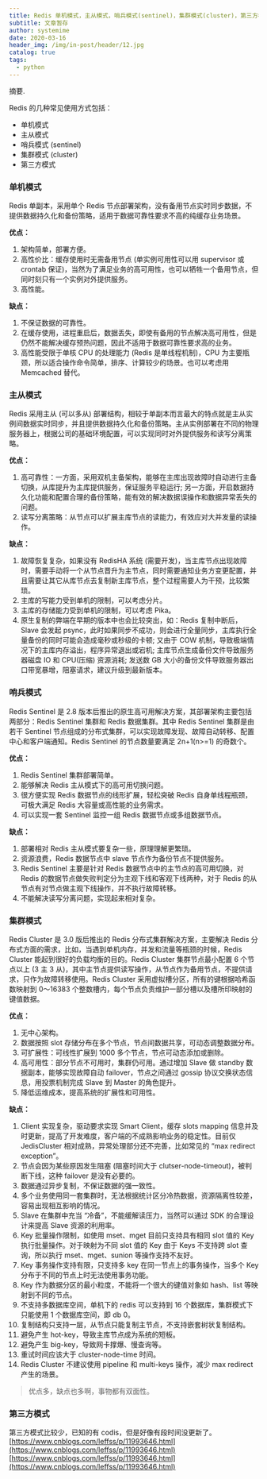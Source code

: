 ```yaml
---
title: Redis 单机模式，主从模式，哨兵模式(sentinel)，集群模式(cluster)，第三方模式优缺点分析 - leffss - 博客园
subtitle: 文章暂存
author: systemime
date: 2020-03-16
header_img: /img/in-post/header/12.jpg
catalog: true
tags:
  - python
---
```

摘要.

<!-- more -->
Redis 的几种常见使用方式包括：

-   单机模式
-   主从模式
-   哨兵模式 (sentinel)
-   集群模式 (cluster)
-   第三方模式

### 单机模式

Redis 单副本，采用单个 Redis 节点部署架构，没有备用节点实时同步数据，不提供数据持久化和备份策略，适用于数据可靠性要求不高的纯缓存业务场景。

**优点：** 

1.  架构简单，部署方便。
2.  高性价比：缓存使用时无需备用节点 (单实例可用性可以用 supervisor 或 crontab 保证)，当然为了满足业务的高可用性，也可以牺牲一个备用节点，但同时刻只有一个实例对外提供服务。
3.  高性能。

**缺点：** 

1.  不保证数据的可靠性。
2.  在缓存使用，进程重启后，数据丢失，即使有备用的节点解决高可用性，但是仍然不能解决缓存预热问题，因此不适用于数据可靠性要求高的业务。
3.  高性能受限于单核 CPU 的处理能力 (Redis 是单线程机制)，CPU 为主要瓶颈，所以适合操作命令简单，排序、计算较少的场景。也可以考虑用 Memcached 替代。

### 主从模式

Redis 采用主从 (可以多从) 部署结构，相较于单副本而言最大的特点就是主从实例间数据实时同步，并且提供数据持久化和备份策略。主从实例部署在不同的物理服务器上，根据公司的基础环境配置，可以实现同时对外提供服务和读写分离策略。

**优点：** 

1.  高可靠性：一方面，采用双机主备架构，能够在主库出现故障时自动进行主备切换，从库提升为主库提供服务，保证服务平稳运行; 另一方面，开启数据持久化功能和配置合理的备份策略，能有效的解决数据误操作和数据异常丢失的问题。
2.  读写分离策略：从节点可以扩展主库节点的读能力，有效应对大并发量的读操作。

**缺点：** 

1.  故障恢复复杂，如果没有 RedisHA 系统 (需要开发)，当主库节点出现故障时，需要手动将一个从节点晋升为主节点，同时需要通知业务方变更配置，并且需要让其它从库节点去复制新主库节点，整个过程需要人为干预，比较繁琐。
2.  主库的写能力受到单机的限制，可以考虑分片。
3.  主库的存储能力受到单机的限制，可以考虑 Pika。
4.  原生复制的弊端在早期的版本中也会比较突出，如：Redis 复制中断后，Slave 会发起 psync，此时如果同步不成功，则会进行全量同步，主库执行全量备份的同时可能会造成毫秒或秒级的卡顿; 又由于 COW 机制，导致极端情况下的主库内存溢出，程序异常退出或宕机; 主库节点生成备份文件导致服务器磁盘 IO 和 CPU(压缩) 资源消耗; 发送数 GB 大小的备份文件导致服务器出口带宽暴增，阻塞请求，建议升级到最新版本。

### 哨兵模式

Redis Sentinel 是 2.8 版本后推出的原生高可用解决方案，其部署架构主要包括两部分：Redis Sentinel 集群和 Redis 数据集群。其中 Redis Sentinel 集群是由若干 Sentinel 节点组成的分布式集群，可以实现故障发现、故障自动转移、配置中心和客户端通知。Redis Sentinel 的节点数量要满足 2n+1(n>=1) 的奇数个。

**优点：** 

1.  Redis Sentinel 集群部署简单。
2.  能够解决 Redis 主从模式下的高可用切换问题。
3.  很方便实现 Redis 数据节点的线形扩展，轻松突破 Redis 自身单线程瓶颈，可极大满足 Redis 大容量或高性能的业务需求。
4.  可以实现一套 Sentinel 监控一组 Redis 数据节点或多组数据节点。

**缺点：** 

1.  部署相对 Redis 主从模式要复杂一些，原理理解更繁琐。
2.  资源浪费，Redis 数据节点中 slave 节点作为备份节点不提供服务。
3.  Redis Sentinel 主要是针对 Redis 数据节点中的主节点的高可用切换，对 Redis 的数据节点做失败判定分为主观下线和客观下线两种，对于 Redis 的从节点有对节点做主观下线操作，并不执行故障转移。
4.  不能解决读写分离问题，实现起来相对复杂。

### 集群模式

Redis Cluster 是 3.0 版后推出的 Redis 分布式集群解决方案，主要解决 Redis 分布式方面的需求，比如，当遇到单机内存，并发和流量等瓶颈的时候，Redis Cluster 能起到很好的负载均衡的目的。Redis Cluster 集群节点最小配置 6 个节点以上 (3 主 3 从)，其中主节点提供读写操作，从节点作为备用节点，不提供请求，只作为故障转移使用。Redis Cluster 采用虚拟槽分区，所有的键根据哈希函数映射到 0～16383 个整数槽内，每个节点负责维护一部分槽以及槽所印映射的键值数据。

**优点：** 

1.  无中心架构。
2.  数据按照 slot 存储分布在多个节点，节点间数据共享，可动态调整数据分布。
3.  可扩展性：可线性扩展到 1000 多个节点，节点可动态添加或删除。
4.  高可用性：部分节点不可用时，集群仍可用。通过增加 Slave 做 standby 数据副本，能够实现故障自动 failover，节点之间通过 gossip 协议交换状态信息，用投票机制完成 Slave 到 Master 的角色提升。
5.  降低运维成本，提高系统的扩展性和可用性。

**缺点：** 

1.  Client 实现复杂，驱动要求实现 Smart Client，缓存 slots mapping 信息并及时更新，提高了开发难度，客户端的不成熟影响业务的稳定性。目前仅 JedisCluster 相对成熟，异常处理部分还不完善，比如常见的 “max redirect exception”。
2.  节点会因为某些原因发生阻塞 (阻塞时间大于 clutser-node-timeout)，被判断下线，这种 failover 是没有必要的。
3.  数据通过异步复制，不保证数据的强一致性。
4.  多个业务使用同一套集群时，无法根据统计区分冷热数据，资源隔离性较差，容易出现相互影响的情况。
5.  Slave 在集群中充当 “冷备”，不能缓解读压力，当然可以通过 SDK 的合理设计来提高 Slave 资源的利用率。
6.  Key 批量操作限制，如使用 mset、mget 目前只支持具有相同 slot 值的 Key 执行批量操作。对于映射为不同 slot 值的 Key 由于 Keys 不支持跨 slot 查询，所以执行 mset、mget、sunion 等操作支持不友好。
7.  Key 事务操作支持有限，只支持多 key 在同一节点上的事务操作，当多个 Key 分布于不同的节点上时无法使用事务功能。
8.  Key 作为数据分区的最小粒度，不能将一个很大的键值对象如 hash、list 等映射到不同的节点。
9.  不支持多数据库空间，单机下的 redis 可以支持到 16 个数据库，集群模式下只能使用 1 个数据库空间，即 db 0。
10. 复制结构只支持一层，从节点只能复制主节点，不支持嵌套树状复制结构。
11. 避免产生 hot-key，导致主库节点成为系统的短板。
12. 避免产生 big-key，导致网卡撑爆、慢查询等。
13. 重试时间应该大于 cluster-node-time 时间。
14. Redis Cluster 不建议使用 pipeline 和 multi-keys 操作，减少 max redirect 产生的场景。

> 优点多，缺点也多啊，事物都有双面性。

### 第三方模式

第三方模式比较少，已知的有 codis，但是好像有段时间没更新了。 
 [https://www.cnblogs.com/leffss/p/11993646.html](https://www.cnblogs.com/leffss/p/11993646.html) 
 [https://www.cnblogs.com/leffss/p/11993646.html](https://www.cnblogs.com/leffss/p/11993646.html)
